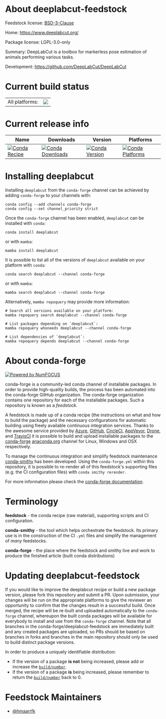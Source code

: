 About deeplabcut-feedstock
==========================

Feedstock license: [BSD-3-Clause](https://github.com/conda-forge/deeplabcut-feedstock/blob/main/LICENSE.txt)

Home: https://www.deeplabcut.org/

Package license: LGPL-3.0-only

Summary: DeepLabCut is a toolbox for markerless pose estimation of animals performing various tasks.

Development: https://github.com/DeepLabCut/DeepLabCut

Current build status
====================


<table><tr><td>All platforms:</td>
    <td>
      <a href="https://dev.azure.com/conda-forge/feedstock-builds/_build/latest?definitionId=14786&branchName=main">
        <img src="https://dev.azure.com/conda-forge/feedstock-builds/_apis/build/status/deeplabcut-feedstock?branchName=main">
      </a>
    </td>
  </tr>
</table>

Current release info
====================

| Name | Downloads | Version | Platforms |
| --- | --- | --- | --- |
| [![Conda Recipe](https://img.shields.io/badge/recipe-deeplabcut-green.svg)](https://anaconda.org/conda-forge/deeplabcut) | [![Conda Downloads](https://img.shields.io/conda/dn/conda-forge/deeplabcut.svg)](https://anaconda.org/conda-forge/deeplabcut) | [![Conda Version](https://img.shields.io/conda/vn/conda-forge/deeplabcut.svg)](https://anaconda.org/conda-forge/deeplabcut) | [![Conda Platforms](https://img.shields.io/conda/pn/conda-forge/deeplabcut.svg)](https://anaconda.org/conda-forge/deeplabcut) |

Installing deeplabcut
=====================

Installing `deeplabcut` from the `conda-forge` channel can be achieved by adding `conda-forge` to your channels with:

```
conda config --add channels conda-forge
conda config --set channel_priority strict
```

Once the `conda-forge` channel has been enabled, `deeplabcut` can be installed with `conda`:

```
conda install deeplabcut
```

or with `mamba`:

```
mamba install deeplabcut
```

It is possible to list all of the versions of `deeplabcut` available on your platform with `conda`:

```
conda search deeplabcut --channel conda-forge
```

or with `mamba`:

```
mamba search deeplabcut --channel conda-forge
```

Alternatively, `mamba repoquery` may provide more information:

```
# Search all versions available on your platform:
mamba repoquery search deeplabcut --channel conda-forge

# List packages depending on `deeplabcut`:
mamba repoquery whoneeds deeplabcut --channel conda-forge

# List dependencies of `deeplabcut`:
mamba repoquery depends deeplabcut --channel conda-forge
```


About conda-forge
=================

[![Powered by
NumFOCUS](https://img.shields.io/badge/powered%20by-NumFOCUS-orange.svg?style=flat&colorA=E1523D&colorB=007D8A)](https://numfocus.org)

conda-forge is a community-led conda channel of installable packages.
In order to provide high-quality builds, the process has been automated into the
conda-forge GitHub organization. The conda-forge organization contains one repository
for each of the installable packages. Such a repository is known as a *feedstock*.

A feedstock is made up of a conda recipe (the instructions on what and how to build
the package) and the necessary configurations for automatic building using freely
available continuous integration services. Thanks to the awesome service provided by
[Azure](https://azure.microsoft.com/en-us/services/devops/), [GitHub](https://github.com/),
[CircleCI](https://circleci.com/), [AppVeyor](https://www.appveyor.com/),
[Drone](https://cloud.drone.io/welcome), and [TravisCI](https://travis-ci.com/)
it is possible to build and upload installable packages to the
[conda-forge](https://anaconda.org/conda-forge) [anaconda.org](https://anaconda.org/)
channel for Linux, Windows and OSX respectively.

To manage the continuous integration and simplify feedstock maintenance
[conda-smithy](https://github.com/conda-forge/conda-smithy) has been developed.
Using the ``conda-forge.yml`` within this repository, it is possible to re-render all of
this feedstock's supporting files (e.g. the CI configuration files) with ``conda smithy rerender``.

For more information please check the [conda-forge documentation](https://conda-forge.org/docs/).

Terminology
===========

**feedstock** - the conda recipe (raw material), supporting scripts and CI configuration.

**conda-smithy** - the tool which helps orchestrate the feedstock.
                   Its primary use is in the construction of the CI ``.yml`` files
                   and simplify the management of *many* feedstocks.

**conda-forge** - the place where the feedstock and smithy live and work to
                  produce the finished article (built conda distributions)


Updating deeplabcut-feedstock
=============================

If you would like to improve the deeplabcut recipe or build a new
package version, please fork this repository and submit a PR. Upon submission,
your changes will be run on the appropriate platforms to give the reviewer an
opportunity to confirm that the changes result in a successful build. Once
merged, the recipe will be re-built and uploaded automatically to the
`conda-forge` channel, whereupon the built conda packages will be available for
everybody to install and use from the `conda-forge` channel.
Note that all branches in the conda-forge/deeplabcut-feedstock are
immediately built and any created packages are uploaded, so PRs should be based
on branches in forks and branches in the main repository should only be used to
build distinct package versions.

In order to produce a uniquely identifiable distribution:
 * If the version of a package **is not** being increased, please add or increase
   the [``build/number``](https://docs.conda.io/projects/conda-build/en/latest/resources/define-metadata.html#build-number-and-string).
 * If the version of a package **is** being increased, please remember to return
   the [``build/number``](https://docs.conda.io/projects/conda-build/en/latest/resources/define-metadata.html#build-number-and-string)
   back to 0.

Feedstock Maintainers
=====================

* [@hmaarrfk](https://github.com/hmaarrfk/)

